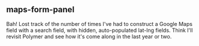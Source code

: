 ## maps-form-panel

Bah! Lost track of the number of times I've had to construct a Google Maps field with a search field, with hidden, auto-populated lat-lng fields. Think I'll revisit Polymer and see how it's come along in the last year or two. 
